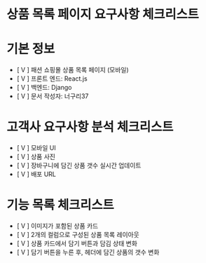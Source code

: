 # 상품 목록 페이지 요구사항 체크리스트

# 기본 정보
- [ V ] 패션 쇼핑몰 상품 목록 페이지 (모바일)
- [ V ] 프론트 엔드: React.js
- [ V ] 백엔드: Django
- [ V ] 문서 작성자: 너구리37

# 고객사 요구사항 분석 체크리스트
- [ V ] 모바일 UI
- [ V ] 상품 사진
- [ V ] 장바구니에 담긴 상품 갯수 실시간 업데이트
- [ V ] 배포 URL

# 기능 목록 체크리스트
- [ V ] 이미지가 포함된 상품 카드
- [ V ] 2개의 컬럼으로 구성된 상품 목록 레이아웃
- [ V ] 상품 카드에서 담기 버튼과 담김 상태 변화
- [ V ] 담기 버튼을 누른 후, 헤더에 담긴 상품의 갯수 변화
